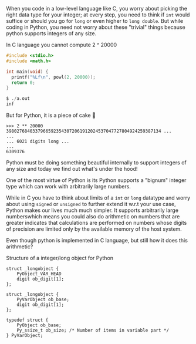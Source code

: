 When you code in a low-level language like C, you worry about picking the right data type for your integer; at every step, you need to think if `int` would suffice or should you go for `long` or even higher to `long double`. But while coding in Python, you need not worry about these "trivial" things because python supports integers of any size.

In C language you cannot compute 2 ^ 20000

```c
#include <stdio.h>
#include <math.h>

int main(void) {
  printf("%Lf\n", powl(2, 20000));
  return 0;
}

$ ./a.out
inf
```

But for Python, it is a piece of cake 🎂

```
>>> 2 ** 20000
39802768403379665923543072061912024537047727804924259387134 ...
...
... 6021 digits long ...
...
6309376
```

Python must be doing something beautiful internally to support integers of any size and today we find out what's under the hood!


One of the most virtue of Python is its
Python supports a "bignum" integer type which can work with arbitrarily large numbers.

While in C you have to think about limits of a `int` or `long` datatype and worry about using `signed` or `unsigned` to further extend it w.r.t your use case, Python makes our lives much much simpler. It supports arbitrarily large numberswhich means you could also do arithmetic on numbers that are greater indicates that calculations are performed on numbers whose digits of precision are limited only by the available memory of the host system.

Even though python is implemented in C language, but still how it does this arithmetic?

Structure of a integer/long object for Python
```
struct _longobject {
    PyObject_VAR_HEAD
    digit ob_digit[1];
};
```

```
struct _longobject {
    PyVarObject ob_base;
    digit ob_digit[1];
};
```

```
typedef struct {
    PyObject ob_base;
    Py_ssize_t ob_size; /* Number of items in variable part */
} PyVarObject;
```